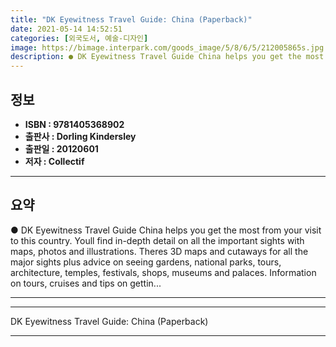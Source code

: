 ```yaml
---
title: "DK Eyewitness Travel Guide: China (Paperback)"
date: 2021-05-14 14:52:51
categories: [외국도서, 예술-디자인]
image: https://bimage.interpark.com/goods_image/5/8/6/5/212005865s.jpg
description: ● DK Eyewitness Travel Guide China helps you get the most from your visit to this country. Youll find in-depth detail on all the important sights with maps, ph
---
```


## **정보**

- **ISBN : 9781405368902**
- **출판사 : Dorling Kindersley**
- **출판일 : 20120601**
- **저자 : Collectif**

------



## **요약**

●  DK Eyewitness Travel Guide China helps you get the most from your visit to this country. Youll find in-depth detail on all the important sights with maps, photos and illustrations. Theres 3D maps and cutaways for all the major sights plus advice on seeing gardens, national parks, tours, architecture, temples, festivals, shops, museums and palaces. Information on tours, cruises and tips on gettin...

------



------


DK Eyewitness Travel Guide: China (Paperback) 

------


